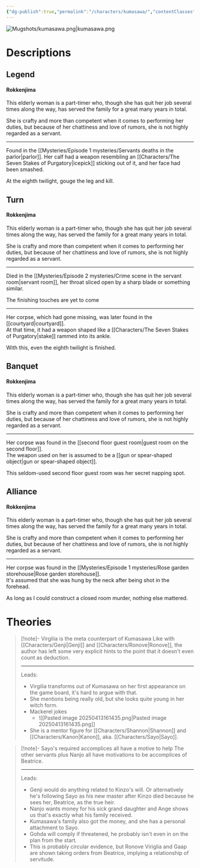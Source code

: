 ```yaml
---
{"dg-publish":true,"permalink":"/characters/kumasawa/","contentClasses":"center-headings center-images","tags":["servant"]}
---
```



![Mugshots/kumasawa.png|kumasawa.png](/img/user/Mugshots/kumasawa.png)

# Descriptions

## Legend
#### Rokkenjima

This elderly woman is a part-timer who, though she has quit her job several times along the way, has served the family for a great many years in total.

She is crafty and more than competent when it comes to performing her duties, but because of her chattiness and love of rumors, she is not highly regarded as a servant.

---

Found in the [[Mysteries/Episode 1 mysteries/Servants deaths in the parlor\|parlor]]. Her calf had a weapon resembling an [[Characters/The Seven Stakes of Purgatory\|icepick]] sticking out of it, and her face had been smashed.

At the eighth twilight, gouge the leg and kill.
## Turn
#### Rokkenjima

This elderly woman is a part-timer who, though she has quit her job several times along the way, has served the family for a great many years in total.

She is crafty and more than competent when it comes to performing her duties, but because of her chattiness and love of rumors, she is not highly regarded as a servant.

---
Died in the [[Mysteries/Episode 2 mysteries/Crime scene in the servant room\|servant room]], her throat sliced open by a sharp blade or something similar.  

The finishing touches are yet to come

---
Her corpse, which had gone missing, was later found in the [[courtyard\|courtyard]].  
At that time, it had a weapon shaped like a [[Characters/The Seven Stakes of Purgatory\|stake]] rammed into its ankle.  

With this, even the eighth twilight is finished.
## Banquet
#### Rokkenjima

This elderly woman is a part-timer who, though she has quit her job several times along the way, has served the family for a great many years in total.

She is crafty and more than competent when it comes to performing her duties, but because of her chattiness and love of rumors, she is not highly regarded as a servant.

---
Her corpse was found in the [[second floor guest room\|guest room on the second floor]].  
The weapon used on her is assumed to be a [[gun or spear-shaped object\|gun or spear-shaped object]].  

This seldom-used second floor guest room was her secret napping spot.
## Alliance
#### Rokkenjima

This elderly woman is a part-timer who, though she has quit her job several times along the way, has served the family for a great many years in total.

She is crafty and more than competent when it comes to performing her duties, but because of her chattiness and love of rumors, she is not highly regarded as a servant.

---
Her corpse was found in the [[Mysteries/Episode 1 mysteries/Rose garden storehouse\|Rose garden storehouse]].  
It's assumed that she was hung by the neck after being shot in the forehead.  

As long as I could construct a closed room murder, nothing else mattered.
# Theories


<div class="transclusion internal-embed is-loaded"><div class="markdown-embed">



> [!note]- Virgilia is the meta counterpart of Kumasawa
> Like with [[Characters/Genji\|Genji]] and [[Characters/Ronove\|Ronove]], the author has left some very explicit hints to the point that it doesn't even count as deduction.
> 
> ---
> Leads:
> - Virgilia transforms out of Kumasawa on her first appearance on the game board, it's hard to argue with that.
> - She mentions being really old, but she looks quite young in her witch form.
> - Mackerel jokes
> 	- ![[Pasted image 20250413161435.png\|Pasted image 20250413161435.png]]
> - She is a mentor figure for [[Characters/Shannon\|Shannon]] and [[Characters/Kanon\|Kanon]], aka. [[Characters/Sayo\|Sayo]].

</div></div>



<div class="transclusion internal-embed is-loaded"><div class="markdown-embed">



> [!note]- Sayo's required accomplices all have a motive to help
> The other servants plus Nanjo all have motivations to be accomplices of Beatrice.
> 
> ---
> Leads:
> - Genji would do anything related to Kinzo's will. Or alternatively he's following Sayo as his new master after Kinzo died because he sees her, Beatrice, as the true heir.
> - Nanjo wants money for his sick grand daughter and Ange shows us that's exactly what his family received.
> - Kumasawa's family also got the money, and she has a personal attachment to Sayo.
> - Gohda will comply if threatened, he probably isn't even in on the plan from the start.
> - This is probably circular evidence, but Ronove Viriglia and Gaap are shown taking orders from Beatrice, implying a relationship of servitude.

</div></div>

